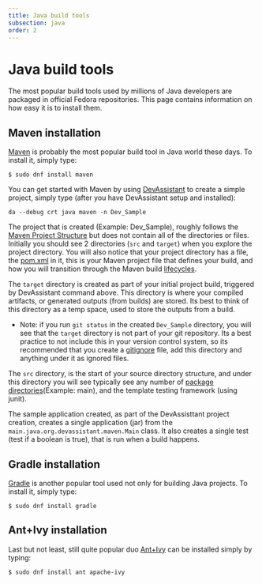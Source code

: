 ```yaml
---
title: Java build tools
subsection: java
order: 2
---
```


# Java build tools

The most popular build tools used by millions of Java developers are packaged in official Fedora repositories. This page contains information on how easy it is to install them.

## Maven installation

[Maven](https://maven.apache.org/) is probably the most popular build tool in Java world these days. To install it, simply type:

```
$ sudo dnf install maven
```

You can get started with Maven by using [DevAssistant](/tools/devassistant/about.html) to create a simple project, simply type (after you have DevAssistant setup and installed):   


```
da --debug crt java maven -n Dev_Sample
```

The project that is created (Example: Dev_Sample), roughly follows the [Maven Project Structure](http://maven.apache.org/guides/introduction/introduction-to-the-standard-directory-layout.html) but does not contain all of the directories or files. Initially you should see 2 directories (`src` and `target`) when you explore the project directory. You will also notice that your project directory has a file, the [pom.xml](https://maven.apache.org/pom.html) in it, this is your Maven project file that defines your build, and how you will transition through the Maven build [lifecycles](https://maven.apache.org/guides/introduction/introduction-to-the-lifecycle.html). 

The `target` directory is created as part of your initial project build, triggered by DevAssistant command above. This directory is where your compiled artifacts, or generated outputs (from builds) are stored. Its best to think of this directory as a temp space, used to store the outputs from a build. 

- Note: if you run `git status` in the created `Dev_Sample` directory, you will see that the `target` directory is not part of your git repository. Its a best practice to not include this in your version control system, so its recommended that you create a [gitignore](https://git-scm.com/docs/gitignore) file, add this directory and anything under it as ignored files.

The `src` directory, is the start of your source directory structure, and under this directory you will see typically see any number of [package directories](http://docs.oracle.com/javase/tutorial/java/package/managingfiles.html)(Example: main), and the template testing framework (using junit). 

The sample application created, as part of the DevAssisttant project creation, creates a single application (jar) from the `main.java.org.devassistant.maven.Main` class. It also creates a single test (test if a boolean is true), that is run when a build happens. 


## Gradle installation

[Gradle](https://gradle.org/) is another popular tool used not only for building Java projects. To install it, simply type:

```
$ sudo dnf install gradle
```

## Ant+Ivy installation

Last but not least, still quite popular duo [Ant+Ivy](http://ant.apache.org/ivy/) can be installed simply by typing:

```
$ sudo dnf install ant apache-ivy
```

<!-- TODO: once content for Scala programming language is created, mention here that it's also possible to use SBT to build Java projects + link to corresponding Scala section. -->
